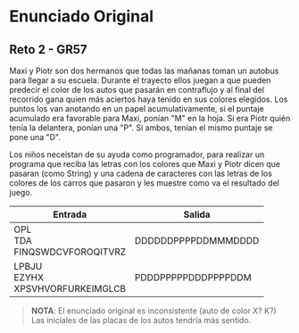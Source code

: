 # Enunciado Original

## Reto 2 - GR57

Maxi y Piotr son dos hermanos que todas las mañanas toman un autobus
para llegar a su escuela. Durante el trayecto ellos juegan a que pueden
predecir el color de los autos que pasarán en contraflujo y al final
del recorrido gana quien más aciertos haya tenido en sus colores
elegidos. Los puntos los van anotando en un papel acumulativamente, si
el puntaje acumulado era favorable para Maxi, ponían "M" en la hoja.
Si era Piotr quién tenía la delantera, ponían una "P". Si ambos, tenían
el mismo puntaje se pone una "D".

Los niños neceistan de su ayuda como programador, para realizar un
programa que reciba las letras con los colores que Maxi y Piotr dicen
que pasaran (como String) y una cadena de caracteres con las letras de
los colores de los carros que pasaron y les muestre como va el
resultado del juego.

|Entrada                              |Salida             |
|-------------------------------------|-------------------|
|OPL<br>TDA<br>FINQSWDCVFOROQITVRZ    |DDDDDDPPPPDDMMMDDDD|
|LPBJU<br>EZYHX<br>XPSVHVORFURKEIMGLCB|PDDDPPPPPDDDPPPPDDM|

> __**NOTA**__: El enunciado original es inconsistente (auto de color X? K?)
> Las iniciales de las placas de los autos tendría más sentido.
